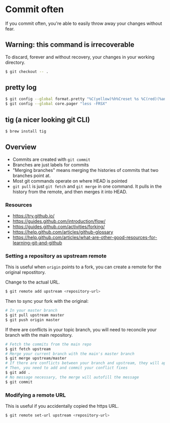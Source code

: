 # Commit often
If you commit often, you're able to easily throw away your changes without fear.

## Warning: this command is irrecoverable
To discard, forever and without recovery, your changes in your working directory.

```sh
$ git checkout -- .
```
## pretty log

```sh
$ git config --global format.pretty "%C(yellow)%h%Creset %s %C(red)(%an, %cr)%Creset"
$ git config --global core.pager "less -FRSX"
```

## tig (a nicer looking git CLI)
```sh
$ brew install tig
```

## Overview
- Commits are created with `git commit`
- Branches are just labels for commits
- "Merging branches" means merging the histories of commits that two branches point at.
- Most git commands operate on where HEAD is pointed
- `git pull` is just `git fetch` and `git merge` in one command. It pulls in the history from the remote, and then merges it into HEAD.

### Resources
- https://try.github.io/
- https://guides.github.com/introduction/flow/
- https://guides.github.com/activities/forking/
- https://help.github.com/articles/github-glossary
- https://help.github.com/articles/what-are-other-good-resources-for-learning-git-and-github

### Setting a repository as upstream remote
This is useful when `origin` points to a fork, you can create a remote for the original repostitory.

Change <repository-url> to the actual URL.

```sh
$ git remote add upstream <repository-url>
```

Then to sync your fork with the original:

```sh
# In your master branch
$ git pull upstream master
$ git push origin master
```

If there are conflicts in your topic branch, you will need to reconcile your branch with the main repository.

```sh
# Fetch the commits from the main repo
$ git fetch upstream
# Merge your current branch with the main's master branch
$ git merge upstream/master
# If there are conflicts between your branch and upstream, they will appear now so that you can fix them.
# Then, you need to add and commit your conflict fixes
$ git add .
# No message necessary, the merge will autofill the message
$ git commit
```

### Modifying a remote URL
This is useful if you accidentally copied the https URL.

```sh
$ git remote set-url upstream <repository-url>
```
